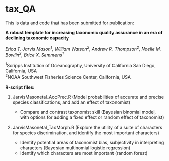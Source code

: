 # tax_QA

This is data and code that has been submitted for publication:

**A robust template for increasing taxonomic quality assurance in an era of declining taxonomic capacity** 

*Erica T. Jarvis Mason<sup>1</sup>, William Watson<sup>2</sup>, Andrew R. Thompson<sup>2</sup>, Noelle M. Bowlin<sup>2</sup>, Brice X. Semmens<sup>1</sup>*

<sup>1</sup>Scripps Institution of Oceanography, University of California San Diego, California, USA  
<sup>2</sup>NOAA Southwest Fisheries Science Center, California, USA  

**R-script files:**

1. JarvisMasonetal_AccPrec.R (Model probabilities of accurate and precise species classifications, and add an effect of taxonomist)
   - Compare and contrast taxonomist skill (Bayesian binomial model, with options for adding a fixed effect or random effect of taxonomist)

3. JarvisMasonetal_TaxMorph.R (Explore the utility of a suite of characters for species discrimination, and identify the most important characters)
   - Identify potential areas of taxonomist bias, subjectivity in interpreting characters (Bayesian multinomial logistic regression)
   - Identify which characters are most important (random forest)
